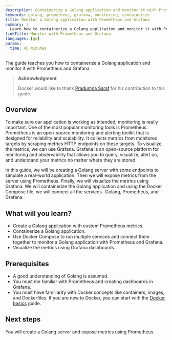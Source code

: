 ```yaml
---
description: Containerize a Golang application and monitor it with Prometheus and Grafana.
keywords: golang, prometheus, grafana, monitoring, containerize
title: Monitor a Golang application with Prometheus and Grafana
summary: |
  Learn how to containerize a Golang application and monitor it with Prometheus and Grafana.
linkTitle: Monitor with Prometheus and Grafana
languages: [go]
params:
  time: 45 minutes
---
```


The guide teaches you how to containerize a Golang application and monitor it with Prometheus and Grafana. 

> **Acknowledgment**
>
> Docker would like to thank [Pradumna Saraf](https://twitter.com/pradumna_saraf) for his contribution to this guide.

## Overview

To make sure our application is working as intended, monitoring is really important. One of the most popular monitoring tools is Prometheus. Prometheus is an open-source monitoring and alerting toolkit that is designed for reliability and scalability. It collects metrics from monitored targets by scraping metrics HTTP endpoints on these targets. To visualize the metrics, we can use Grafana. Grafana is an open-source platform for monitoring and observability that allows you to query, visualize, alert on, and understand your metrics no matter where they are stored.

In this guide, we will be creating a Golang server with some endpoints to simulate a real-world application. Then we will expose metrics from the server using Prometheus. Finally, we will visualize the metrics using Grafana. We will containerize the Golang application and using the Docker Compose file, we will connect all the services- Golang, Prometheus, and Grafana. 

## What will you learn?

* Create a Golang application with custom Prometheus metrics.
* Containerize a Golang application.
* Use Docker Compose to run multiple services and connect them together to monitor a Golang application with Prometheus and Grafana.
* Visualize the metrics using Grafana dashboards.

## Prerequisites

- A good understanding of Golang is assumed.
- You must me familiar with Prometheus and creating dashboards in Grafana.
- You must have familiarity with Docker concepts like containers, images, and Dockerfiles. If you are new to Docker, you can start with the [Docker basics](/get-started/docker-concepts/the-basics/what-is-a-container.md) guide.

## Next steps

You will create a Golang server and expose metrics using Prometheus.
